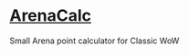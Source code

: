 # [ArenaCalc](https://florianculie.github.io/ArenaCalc/)
Small Arena point calculator for Classic WoW 
